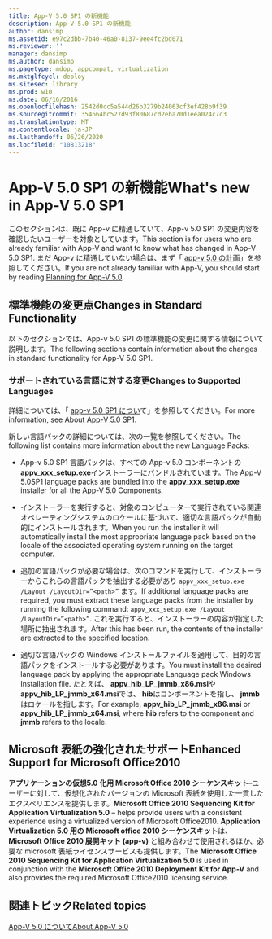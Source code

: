 ```yaml
---
title: App-V 5.0 SP1 の新機能
description: App-V 5.0 SP1 の新機能
author: dansimp
ms.assetid: e97c2dbb-7b40-46a0-8137-9ee4fc2bd071
ms.reviewer: ''
manager: dansimp
ms.author: dansimp
ms.pagetype: mdop, appcompat, virtualization
ms.mktglfcycl: deploy
ms.sitesec: library
ms.prod: w10
ms.date: 06/16/2016
ms.openlocfilehash: 2542d0cc5a544d26b3279b24063cf3ef428b9f39
ms.sourcegitcommit: 354664bc527d93f80687cd2eba70d1eea024c7c3
ms.translationtype: MT
ms.contentlocale: ja-JP
ms.lasthandoff: 06/26/2020
ms.locfileid: "10813218"
---
```

# <span data-ttu-id="04023-103">App-V 5.0 SP1 の新機能</span><span class="sxs-lookup"><span data-stu-id="04023-103">What's new in App-V 5.0 SP1</span></span>


<span data-ttu-id="04023-104">このセクションは、既に App-v に精通していて、App-v 5.0 SP1 の変更内容を確認したいユーザーを対象としています。</span><span class="sxs-lookup"><span data-stu-id="04023-104">This section is for users who are already familiar with App-V and want to know what has changed in App-V 5.0 SP1.</span></span> <span data-ttu-id="04023-105">まだ App-v に精通していない場合は、まず「 [app-v 5.0 の計画](planning-for-app-v-50-rc.md)」を参照してください。</span><span class="sxs-lookup"><span data-stu-id="04023-105">If you are not already familiar with App-V, you should start by reading [Planning for App-V 5.0](planning-for-app-v-50-rc.md).</span></span>

## <span data-ttu-id="04023-106">標準機能の変更点</span><span class="sxs-lookup"><span data-stu-id="04023-106">Changes in Standard Functionality</span></span>


<span data-ttu-id="04023-107">以下のセクションでは、App-v 5.0 SP1 の標準機能の変更に関する情報について説明します。</span><span class="sxs-lookup"><span data-stu-id="04023-107">The following sections contain information about the changes in standard functionality for App-V 5.0 SP1.</span></span>

### <span data-ttu-id="04023-108">サポートされている言語に対する変更</span><span class="sxs-lookup"><span data-stu-id="04023-108">Changes to Supported Languages</span></span>

<span data-ttu-id="04023-109">詳細については、「 [app-v 5.0 SP1 につい](about-app-v-50-sp1.md)て」を参照してください。</span><span class="sxs-lookup"><span data-stu-id="04023-109">For more information, see [About App-V 5.0 SP1](about-app-v-50-sp1.md).</span></span>

<span data-ttu-id="04023-110">新しい言語パックの詳細については、次の一覧を参照してください。</span><span class="sxs-lookup"><span data-stu-id="04023-110">The following list contains more information about the new Language Packs:</span></span>

-   <span data-ttu-id="04023-111">App-v 5.0 SP1 言語パックは、すべての App-v 5.0 コンポーネントの**appv\_xxx\_setup.exe**インストーラーにバンドルされています。</span><span class="sxs-lookup"><span data-stu-id="04023-111">The App-V 5.0SP1 language packs are bundled into the **appv\_xxx\_setup.exe** installer for all the App-V 5.0 Components.</span></span>

-   <span data-ttu-id="04023-112">インストーラーを実行すると、対象のコンピューターで実行されている関連オペレーティングシステムのロケールに基づいて、適切な言語パックが自動的にインストールされます。</span><span class="sxs-lookup"><span data-stu-id="04023-112">When you run the installer it will automatically install the most appropriate language pack based on the locale of the associated operating system running on the target computer.</span></span>

-   <span data-ttu-id="04023-113">追加の言語パックが必要な場合は、次のコマンドを実行して、インストーラーからこれらの言語パックを抽出する必要があり `appv_xxx_setup.exe /Layout /LayoutDir=”<path>”` ます。</span><span class="sxs-lookup"><span data-stu-id="04023-113">If additional language packs are required, you must extract these language packs from the installer by running the following command: `appv_xxx_setup.exe /Layout /LayoutDir=”<path>”`.</span></span> <span data-ttu-id="04023-114">これを実行すると、インストーラーの内容が指定した場所に抽出されます。</span><span class="sxs-lookup"><span data-stu-id="04023-114">After this has been run, the contents of the installer are extracted to the specified location.</span></span>

-   <span data-ttu-id="04023-115">適切な言語パックの Windows インストールファイルを適用して、目的の言語パックをインストールする必要があります。</span><span class="sxs-lookup"><span data-stu-id="04023-115">You must install the desired language pack by applying the appropriate Language pack Windows Installation file.</span></span> <span data-ttu-id="04023-116">たとえば、 **appv\_hib\_LP\_jmmb\_x86.msi**や**appv\_hib\_LP\_jmmb\_x64.msi**では、 **hib**はコンポーネントを指し、 **jmmb**はロケールを指します。</span><span class="sxs-lookup"><span data-stu-id="04023-116">For example, **appv\_hib\_LP\_jmmb\_x86.msi** or **appv\_hib\_LP\_jmmb\_x64.msi**, where **hib** refers to the component and **jmmb** refers to the locale.</span></span>

## <span data-ttu-id="04023-117">Microsoft 表紙の強化されたサポート</span><span class="sxs-lookup"><span data-stu-id="04023-117">Enhanced Support for Microsoft Office2010</span></span>


<span data-ttu-id="04023-118">**アプリケーションの仮想5.0 化用 Microsoft Office 2010 シーケンスキット**–ユーザーに対して、仮想化されたバージョンの Microsoft 表紙を使用した一貫したエクスペリエンスを提供します。</span><span class="sxs-lookup"><span data-stu-id="04023-118">**Microsoft Office 2010 Sequencing Kit for Application Virtualization 5.0** – helps provide users with a consistent experience using a virtualized version of Microsoft Office2010.</span></span> <span data-ttu-id="04023-119">**Application Virtualization 5.0 用の Microsoft office 2010 シーケンスキット**は、 **Microsoft Office 2010 展開キット (app-v)** と組み合わせて使用されるほか、必要な microsoft 表紙ライセンスサービスも提供します。</span><span class="sxs-lookup"><span data-stu-id="04023-119">The **Microsoft Office 2010 Sequencing Kit for Application Virtualization 5.0** is used in conjunction with the **Microsoft Office 2010 Deployment Kit for App-V** and also provides the required Microsoft Office2010 licensing service.</span></span>






## <span data-ttu-id="04023-120">関連トピック</span><span class="sxs-lookup"><span data-stu-id="04023-120">Related topics</span></span>


[<span data-ttu-id="04023-121">App-V 5.0 について</span><span class="sxs-lookup"><span data-stu-id="04023-121">About App-V 5.0</span></span>](about-app-v-50.md)

 

 





